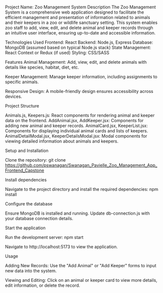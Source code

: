 Project Name: Zoo Management System
Description
The Zoo Management System is a comprehensive web application designed to facilitate the efficient management and presentation of information related to animals and their keepers in a zoo or wildlife sanctuary setting. This system enables zoo staff to add, view, edit, and delete animal and keeper records through an intuitive user interface, ensuring up-to-date and accessible information.

Technologies Used
Frontend: React
Backend: Node.js, Express
Database: MongoDB (assumed based on typical Node.js stack)
State Management: React Context or Redux (if used)
Styling: CSS/SASS

Features
Animal Management: Add, view, edit, and delete animals with details like species, habitat, diet, etc.

Keeper Management: Manage keeper information, including assignments to specific animals.

Responsive Design: A mobile-friendly design ensures accessibility across devices.

Project Structure

Animals.js, Keepers.js: React components for rendering animal and keeper data on the frontend.
AddAnimal.jsx, AddKeeper.jsx: Components for adding new animal and keeper records.
AnimalCard.jsx, KeeperList.jsx: Components for displaying individual animal cards and lists of keepers.
AnimalDetailModal.jsx, KeeperDetailsModal.jsx: Modal components for viewing detailed information about animals and keepers.

Setup and Installation

Clone the repository: git clone https://github.com/pswanagan/Swanagan_Pavielle_Zoo_Management_App_Frontend_Capstone

Install dependencies

Navigate to the project directory and install the required dependencies:  npm install

Configure the database

Ensure MongoDB is installed and running. Update db-connection.js with your database connection details.

Start the application

Run the development server: npm start 

Navigate to http://localhost:5173 to view the application.

Usage

Adding New Records: Use the "Add Animal" or "Add Keeper" forms to input new data into the system.

Viewing and Editing: Click on an animal or keeper card to view more details, edit information, or delete the record.